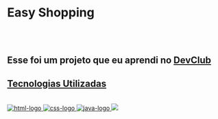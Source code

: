 <h1>Easy Shopping</h1>
<br>
<br>
<h2>Esse foi um projeto que eu aprendi no <a href="https://rodolfomori.co.br/devclub">DevClub</h2>
<h2>Tecnologias Utilizadas</h2>
  <br>
  <img src="https://img.shields.io/badge/HTML5-E34F26?style=for-the-badge&logo=html5&logoColor=white" alt="html-logo"/>
  <img src="https://img.shields.io/badge/CSS-239120?&style=for-the-badge&logo=css3&logoColor=white" alt="css-logo"/>
  <img src="https://img.shields.io/badge/JavaScript-F7DF1E?style=for-the-badge&logo=javascript&logoColor=black" alt="java-logo"/>
  
<img src="https://github.com/diegoteixeira-br/easy-shopping/blob/main/img/Easy%20Shopping%20Mockup.png?raw=true">
